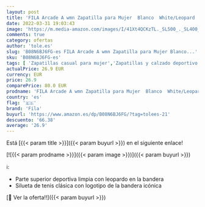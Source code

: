 ```yaml
---
layout: post
title: 'FILA Arcade A wmn Zapatilla para Mujer  Blanco  White/Leopard   39 EU'
date: 2022-03-31 19:03:43
image: 'https://m.media-amazon.com/images/I/41Xt4QCKzTL._SL500_._SL400_.jpg'
comments: true
category: ofertas
author: 'tole.es'
slug: 'B08N6BJ6FG-es FILA Arcade A wmn Zapatilla para Mujer Blanco...'
sku: 'B08N6BJ6FG-es'
tags: [ 'Zapatillas casual para mujer','Zapatillas y calzado deportivo para mujer','Zapatos','Zapatos para mujer','Zapatos y complementos','fila','zapatilla', ]
actualPrice: 26.9 EUR
currency: EUR
price: 26.9
comparePrice: 80.0 EUR
prodname: 'FILA Arcade A wmn Zapatilla para Mujer  Blanco  White/Leopard   39 EU'
country: 'es'
flag: '🇪🇸'
brand: 'Fila'
buyurl: 'https://www.amazon.es/dp/B08N6BJ6FG/?tag=tolees-21'
descuento: '66.38'
average: '26.9'
---
```


Está [{{< param title >}}]({{< param buyurl >}}) en el siguiente enlace!

[![{{< param prodname >}}]({{< param image >}})]({{< param buyurl >}})

ℹ️:

- Parte superior deportiva limpia con leopardo en la bandera
- Silueta de tenis clásica con logotipo de la bandera icónica

[🛒 Ver la oferta!!]({{< param buyurl >}})
